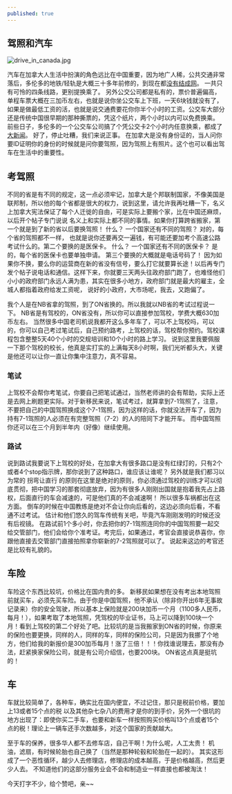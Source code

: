 ```yaml
---
published: true
---
```

## 驾照和汽车

![drive_in_canada.jpg]({{site.baseurl}}/images/drive_in_canada.jpg)

汽车在加拿大人生活中扮演的角色远比在中国重要，因为地广人稀，公共交通非常落后，多伦多的地铁/轻轨是大概三十多年前修的，到现在都[没有结成网](https://www.ttc.ca/Subway/interactive_map/interactive_map.jsp#)。 一共只有可怜的四条线路，更别提换乘了。 另外公交公司都是私有的，票价普遍偏高，单程车票大概在三加币左右，也就是说你坐公交车上下班，一天6块钱就没有了，如果是做最低工资的活，也就是说交通费要花你你半个小时的工资。公交车大部分还是传统中国很早期的那种撕票的，凭这个纸片，两个小时以内可以免费换乘。 前些日子，多伦多的一个公交车公司搞了个凭公交卡2个小时内任意换乘，都成了[大新闻](http://www.iask.ca/news/toronto/2017/11/460304.html)。 好了，停止吐糟，我们来说正事。 在加拿大是没有身份证的，当人问你要ID证明你的身份的时候就是问你要驾照，因为驾照上有照片。这个也可以看出驾车在生活中的重要性。

## 考驾照

不同的省是有不同的规定，这一点必须牢记，加拿大是个邦联制国家，不像美国是联邦制，所以他的每个省都是很大的权力，说到这里，请允许我再吐糟一下，名义上加拿大宪法保证了每个人迁徙的自由，可是实际上要搬个家，比在中国还麻烦，以后开个帖子专门说说 名义上和实际上都不同的事情。如果你打算跨省搬家，第一个就是到了新的省以后要换驾照！ 什么？ 一个国家还有不同的驾照？ 对的，每个省的驾照都不一样， 也就是说你还要再交一遍钱，有可能还要加考个高速公路考试什么的。第二个要换的是医保卡。 什么？ 一个国家还有不同的医保卡？ 是的，每个省的医保卡也要单独申请。 第三个要换的大概就是电话号码了！ 因为如果你不换，要么你的运营商在新的省没有信号，要么打它就要算长途！以后再专门发个帖子说电话和通信。这样下来，你就要三天两头往政府部门跑了，也难怪他们小小的政府部门永远人满为患，其实在很多小地方，政府部门就是最大的雇主，全城人都指着政府给发工资呢， 说好的小政府，大市场呢，我去，又跑偏了。 

我个人是在NB省拿的驾照，到了ON省换的。所以我就以NB省的考试过程说一下。
NB省是有驾校的，ON省没有，所以你可以直接参加驾校，学费大概630加币左右。 当然很多中国老司机说我都开这么多年车了，可以不上驾校吗，可以的，你可以自己考过笔试后，自己预约路考，上驾校的话，驾校帮你预约。驾校课程包含整整5天40个小时的交规培训和10个小时的路上学习。 说到这里我要佩服一下那个驾校的校长，他真是实打实的上满每天8小时啊，我们光听都头大，关键是他还可以让你一直让你集中注意力，真不容易。 

### 笔试

上驾校不会帮你考笔试，你要自己把笔试通过，当然老师讲的会有帮助，实际上还是去网上刷题更实际。对于新移民来说，笔试考过，就算拿到7-1驾照了，注意，不要把自己的中国驾照换成这个7-1驾照，因为这样的话，你就没法开车了，因为持有7-1驾照的人必须在有完整驾照（7-2）的人的陪同下才能开车。 而中国驾照你还可以在三个月到半年内（好像）继续使用。

### 路试

说到路试我要说下上驾校的好处，在加拿大有很多路口是没有红绿灯的，只有2个或者4个stop指示牌，那你说到了这种路口，谁应该让谁呢？ 另外就是我们都习以为常的 拐弯让直行 的原则在这里是绝对的原则，你必须通过驾校的训练才可以彻底贯彻，把中国学习的那套彻底放弃，因为有很多人刚刚出国就是抱着我先占上路权，后面直行的车会减速的，可是他们真的不会减速啊！ 所以很多车祸都出在这方面。 倒车的时候在中国教练是绝对不会让你向后看的，这边必须向后看，不看通不过考试。 估计和他们悠久的驾车传统有关吧，毕竟汽车刚刚发明的时候还没有后视镜。 在路试前1个多小时，你去把你的7-1驾照连同你的中国驾照要一起交给交管部门，他们会给你个准考证。考完后，如果通过，考官会直接说恭喜你，你跟他直接去交管部门直接拍照拿你崭新的7-2驾照就可以了。 说起来这边的考官还是比较有礼貌的。

## 车险

车险这个东西比较坑，价格比在国内贵的多。 新移民如果想在没有考出本地驾照前就买车，必须先买车险。由于你是中国驾照，他不承认（除非你开出6年无事故记录来）你的安全驾驶，所以基本上保险就是200块加币一个月（1100多人民币，每月！），如果考取了本地驾照，凭驾校的毕业证书，马上可以降到100块一个月！看到上驾校的第二个好处了吧。比较坑的是当我搬家到ON省的时候，你原来的保险也要更换，同样的人，同样的车，同样的保险公司，只是因为我挪了个地方，他们给我的新报价是300加币每月！涨了三倍！！！你找谁说理去，那没有办法，赶紧换家保险公司，就是有公司介绍信，也要200块。 ON省这点真是挺坑的！

## 车

车就比较简单了，各种车，确实比在国内便宜，不过记住，那只是税前价格，要加上13或者15个点的税 以及其他杂七杂八的费用才是你的到手价，另外一个很坑的地方出现了：即使你买二手车，也要和新车一样按照购买价格叫13个点或者15个点的税！理论上一辆车还手次数越多，对这个国家的贡献越大。

至于车的保养，很多华人都不去修车店，自己干啊！为什么呢，人工太贵！ 机油，滤扇，有时候轮胎也自己换了（当然是那种轮毂和轮胎在一起的）。 其实这形成了一个恶性循环，越少人去修理店，修理店的成本越高，于是价格越高，然后更少人去。 不知道他们的这部分服务业会不会和制造业一样直接也都被淘汰！

今天打字不少，给个赞吧，亲~~
